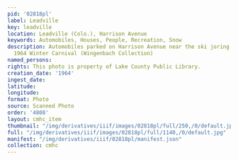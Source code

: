 ```yaml
---
pid: '02818pl'
label: Leadville
key: leadville
location: Leadville (Colo.), Harrison Avenue
keywords: Automobiles, Houses, People, Recreation, Snow
description: Automobiles parked on Harrison Avenue near the ski joring course at the
  1964 Winter Carnival (Wingenbach Collection)
named_persons: 
rights: This photo is property of Lake County Public Library.
creation_date: '1964'
ingest_date: 
latitude: 
longitude: 
format: Photo
source: Scanned Photo
order: '4808'
layout: cmhc_item
thumbnail: "/img/derivatives/iiif/images/02818pl/full/250,/0/default.jpg"
full: "/img/derivatives/iiif/images/02818pl/full/1140,/0/default.jpg"
manifest: "/img/derivatives/iiif/02818pl/manifest.json"
collection: cmhc
---
```

